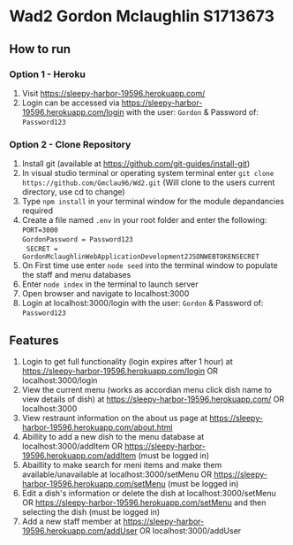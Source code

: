 # Wad2 Gordon Mclaughlin S1713673

## How to run
### Option 1 - Heroku
1. Visit https://sleepy-harbor-19596.herokuapp.com/
2. Login can be accessed via https://sleepy-harbor-19596.herokuapp.com/login with the user: `Gordon` & Password of: `Password123`
### Option 2 - Clone Repository 
1. Install git (available at https://github.com/git-guides/install-git)
2. In visual studio terminal or operating system terminal enter `git clone https://github.com/Gmclau96/Wd2.git` (Will clone to the users current directory, use cd to change)
3. Type `npm install` in your terminal window for the module depandancies required
4. Create a file named `.env` in your root folder and enter the following:<br>
`PORT=3000 `<br>`
GordonPassword = Password123 `<br>`
SECRET = GordonMclaughlinWebApplicationDevelopment2JSONWEBTOKENSECRET`
5. On First time use enter `node seed` into the terminal window to populate the staff and menu databases
6. Enter `node index` in the terminal to launch server
7. Open browser and navigate to localhost:3000
8. Login at localhost:3000/login with the user: `Gordon` & Password of: `Password123`

## Features
1. Login to get full functionality (login expires after 1 hour) at https://sleepy-harbor-19596.herokuapp.com/login OR localhost:3000/login
1. View the current menu (works as accordian menu click dish name to view details of dish) at https://sleepy-harbor-19596.herokuapp.com/ OR localhost:3000
2. View restraunt information on the about us page at https://sleepy-harbor-19596.herokuapp.com/about.html
3. Abillity to add a new dish to the menu database at localhost:3000/addItem OR https://sleepy-harbor-19596.herokuapp.com/addItem (must be logged in)
4. Abaillity to make search for meni items and make them available/unavailable at localhost:3000/setMenu OR https://sleepy-harbor-19596.herokuapp.com/setMenu (must be logged in)
5. Edit a dish's information or delete the dish at localhost:3000/setMenu OR https://sleepy-harbor-19596.herokuapp.com/setMenu and then selecting the dish (must be logged in)
6. Add a new staff member at https://sleepy-harbor-19596.herokuapp.com/addUser OR localhost:3000/addUser
